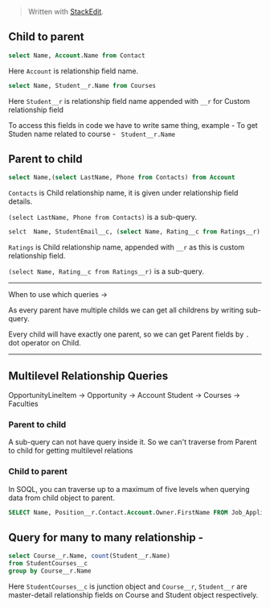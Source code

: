 ﻿


> Written with [StackEdit](https://stackedit.io/).

## Child to parent

```SQL
select Name, Account.Name from Contact
```
Here `Account` is relationship field name.

```SQL 
select Name, Student__r.Name from Courses
```
Here `Student__r` is relationship field name appended with `__r` for Custom relationship field

To access this fields in code we have to write same thing,
example - To get Studen name related to course - 
` Student__r.Name`

## Parent to child

```SQL
select Name,(select LastName, Phone from Contacts) from Account
```
`Contacts`  is Child relationship name, it is given under relationship field details.

`(select LastName, Phone from Contacts)` is a sub-query.

```SQL
selct  Name, StudentEmail__c, (select Name, Rating__c from Ratings__r) from Student__c
```

`Ratings` is Child relationship name, appended with `__r` as this is custom relationship field. 

`(select Name, Rating__c from Ratings__r)` is a sub-query.

---

When to use which queries -> 

As every parent have multiple childs we can get all childrens by writing sub-query.

Every child will have exactly one parent, so we can get Parent fields by `.` dot operator on Child.

---

## Multilevel Relationship Queries

OpportunityLineItem -> Opportunity -> Account
Student -> Courses -> Faculties

### Parent to child

A sub-query can not have query inside it.
So we can't traverse from Parent to child for getting multilevel relations

### Child to parent

In SOQL, you can traverse up to a maximum of five levels when querying data from child object to parent.

```SQL
SELECT Name, Position__r.Contact.Account.Owner.FirstName FROM Job_Application__c;
```

## Query for many to many relationship -

```SQL
select Course__r.Name, count(Student__r.Name)
from StudentCourses__c
group by Course__r.Name
```

Here `StudentCourses__c` is junction object and `Course__r`, `Student__r` are master-detail relationship fields on Course and Student object respectively.


